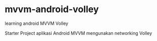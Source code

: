 # mvvm-android-volley
learning android MVVM Volley

Starter Project aplikasi Android MVVM mengunakan networking Volley




